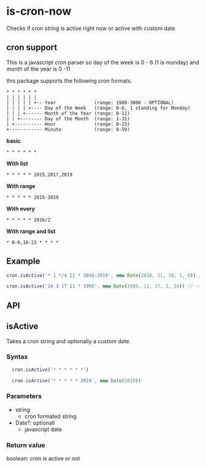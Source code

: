 # is-cron-now
Checks if cron string is active right now or active with custom date

## cron support
This is a javascript cron parser so day of the week is 0 - 6 (1 is monday) and month of the year is 0 -11

this package supports the following cron formats.


```
* * * * * *
| | | | | |
| | | | | +-- Year              (range: 1900-3000 - OPTIONAL)
| | | | +---- Day of the Week   (range: 0-6, 1 standing for Monday)
| | | +------ Month of the Year (range: 0-11)
| | +-------- Day of the Month  (range: 1-31)
| +---------- Hour              (range: 0-23)
+------------ Minute            (range: 0-59)
```

**basic**
```
* * * * * *
```

**With list**
```
* * * * * 2015,2017,2019
```

**With range**
```
* * * * * 2015-2019
```

**With every**
```
* * * * * 2016/2
```

**With range and list**
```
* 0-6,16-23 * * * *
```

## Example

```javascript
cron.isActive('* 1 */4 11 * 2016-2019', new Date(2018, 11, 16, 1, 0)) // -> true

cron.isActive('24 3 17 11 * 1995', new Date(1995, 11, 17, 3, 24)) // -> true
```

## API

## isActive

Takes a cron string and optionally a custom date.

### Syntax

```javascript
  cron.isActive('* * * * * *')

  cron.isActive('* * * * * 2019', new Date(2019))
```

### Parameters

* string
  * cron formated string
* Date?: optionall
  * javascript date

### Return value
boolean: cron is active or not
